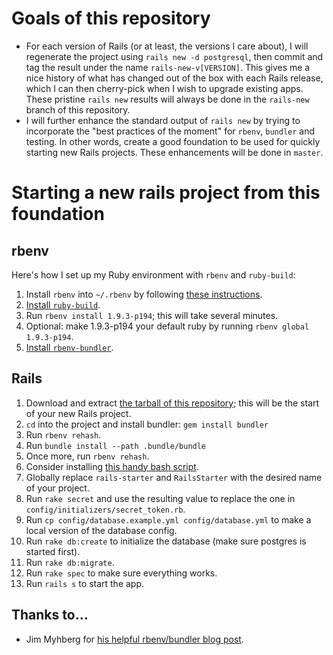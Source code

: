 # Goals of this repository

* For each version of Rails (or at least, the versions I care about), I will regenerate the project using `rails new -d postgresql`, then commit and tag the result under the name `rails-new-v[VERSION]`. This gives me a nice history of what has changed out of the box with each Rails release, which I can then cherry-pick when I wish to upgrade existing apps. These pristine `rails new` results will always be done in the `rails-new` branch of this repository.
* I will further enhance the standard output of `rails new` by trying to incorporate the "best practices of the moment" for `rbenv`, `bundler` and testing. In other words, create a good foundation to be used for quickly starting new Rails projects. These enhancements will be done in `master`.

# Starting a new rails project from this foundation

## rbenv

Here's how I set up my Ruby environment with `rbenv` and `ruby-build`:

1. Install `rbenv` into `~/.rbenv` by following [these instructions][rbenv-install].
2. [Install `ruby-build`][ruby-build-install].
3. Run `rbenv install 1.9.3-p194`; this will take several minutes.
4. Optional: make 1.9.3-p194 your default ruby by running `rbenv global 1.9.3-p194`.
5. [Install `rbenv-bundler`][rbenv-bundler-install].

## Rails

1. Download and extract [the tarball of this repository][tarball]; this will be the start of your new Rails project.
2. `cd` into the project and install bundler: `gem install bundler`
3. Run `rbenv rehash`.
4. Run `bundle install --path .bundle/bundle`
5. Once more, run `rbenv rehash`.
6. Consider installing [this handy bash script][r].
7. Globally replace `rails-starter` and `RailsStarter` with the desired name of your project.
7. Run `rake secret` and use the resulting value to replace the one in `config/initializers/secret_token.rb`.
8. Run `cp config/database.example.yml config/database.yml` to make a local version of the database config.
8. Run `rake db:create` to initialize the database (make sure postgres is started first).
9. Run `rake db:migrate`.
10. Run `rake spec` to make sure everything works.
11. Run `rails s` to start the app.

## Thanks to…

* Jim Myhberg for [his helpful rbenv/bundler blog post][jim].

[rbenv-install]:https://github.com/sstephenson/rbenv#section_2
[ruby-build-install]:https://github.com/sstephenson/ruby-build#readme
[rbenv-bundler-install]:https://github.com/carsomyr/rbenv-bundler#readme
[tarball]:https://github.com/mbrictson/rails-starter/tarball/master
[r]:http://blog.55minutes.com/post/15353228566/invoke-rails-and-rake-faster-and-with-fewer-mistakes
[jim]:http://jimeh.me/blog/2011/11/01/my-ruby-development-environment/
